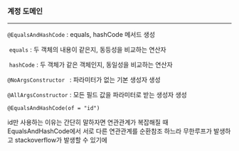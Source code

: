 <h3>계정 도메인</h3>

<hr>

`@EqualsAndHashCode` : equals, hashCode 메서드 생성

​	`equals` : 두 객체의 내용이 같은지, 동등성을 비교하는 연산자

​	`hashCode` : 두 객체가 같은 객체인지, 동일성을 비교하는 연산자

`@NoArgsConstructor ` : 파라미터가 없는 기본 생성자 생성

`@AllArgsConstructor` : 모든 필드 값을 파라미터로 받는 생성자 생성

`@EqualsAndHashCode(of = "id")`

id만 사용하는 이유는 간단히 말하자면 연관관계가 복잡해질 때 EqualsAndHashCode에서 서로 다른 연관관계를 순환참조 하느라 무한루프가 발생하고 stackoverflow가 발생할 수 있기에

